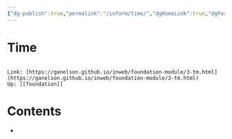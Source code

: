 ```yaml
---
{"dg-publish":true,"permalink":"/inform/time/","dgHomeLink":true,"dgPassFrontmatter":false}
---
```


# Time
```ad-info

Link: [https://ganelson.github.io/inweb/foundation-module/3-tm.html](https://ganelson.github.io/inweb/foundation-module/3-tm.html)
Up: [[foundation]]
```

# Contents
- 